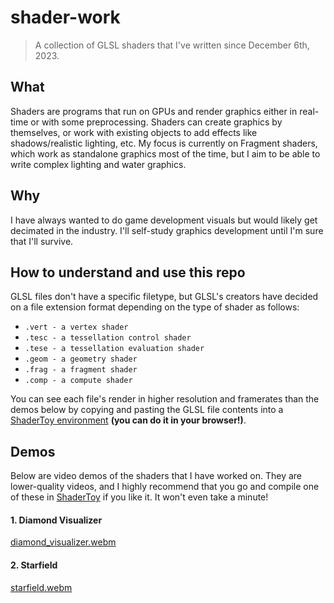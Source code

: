 # shader-work
> A collection of GLSL shaders that I've written since December 6th, 2023.

## What
Shaders are programs that run on GPUs and render graphics either in real-time or with some preprocessing. Shaders can create graphics by themselves, or work with existing objects to add effects like shadows/realistic lighting, etc. My focus is currently on Fragment shaders, which work as standalone graphics most of the time, but I aim to be able to write complex lighting and water graphics.

## Why 
I have always wanted to do game development visuals but would likely get decimated in the industry. I'll self-study graphics development until I'm sure that I'll survive.

## How to understand and use this repo
GLSL files don't have a specific filetype, but GLSL's creators have decided on a file extension format depending on the type of shader as follows:
* `.vert - a vertex shader`
* `.tesc - a tessellation control shader`
* `.tese - a tessellation evaluation shader`
* `.geom - a geometry shader`
* `.frag - a fragment shader`
* `.comp - a compute shader`

You can see each file's render in higher resolution and framerates than the demos below by copying and pasting the GLSL file contents into a [ShaderToy environment](https://www.shadertoy.com/new) **(you can do it in your browser!)**.

## Demos
Below are video demos of the shaders that I have worked on. They are lower-quality videos, and I highly recommend that you go and compile one of these in [ShaderToy](https://www.shadertoy.com/new) if you like it. It won't even take a minute!

#### 1. Diamond Visualizer
[diamond_visualizer.webm](https://github.com/tuansydau/shader-work/assets/26176104/4bed8ed5-1b38-4ffc-85b5-a385185be589)

#### 2. Starfield
[starfield.webm](https://github.com/tuansydau/shader-work/assets/26176104/6a06ff33-9692-45a7-926a-277709bf8455)
